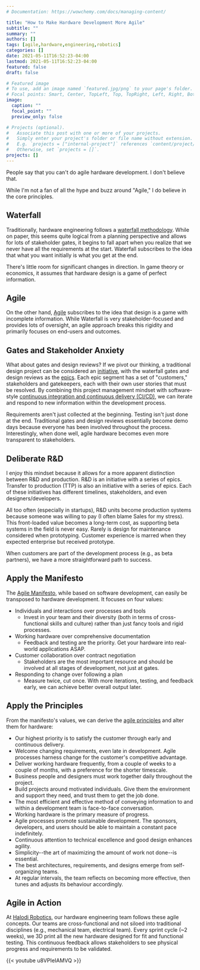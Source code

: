 ```yaml
---
# Documentation: https://wowchemy.com/docs/managing-content/

title: "How to Make Hardware Development More Agile"
subtitle: ""
summary: ""
authors: []
tags: [agile,hardware,engineering,robotics]
categories: []
date: 2021-05-11T16:52:23-04:00
lastmod: 2021-05-11T16:52:23-04:00
featured: false
draft: false

# Featured image
# To use, add an image named `featured.jpg/png` to your page's folder.
# Focal points: Smart, Center, TopLeft, Top, TopRight, Left, Right, BottomLeft, Bottom, BottomRight.
image:
  caption: ""
  focal_point: ""
  preview_only: false

# Projects (optional).
#   Associate this post with one or more of your projects.
#   Simply enter your project's folder or file name without extension.
#   E.g. `projects = ["internal-project"]` references `content/project/deep-learning/index.md`.
#   Otherwise, set `projects = []`.
projects: []
---
```


People say that you can't do agile hardware development.
I don't believe that.

While I'm not a fan of all the hype and buzz around "Agile," I do believe in the core principles.

## Waterfall

Traditionally, hardware engineering follows a [waterfall methodology](https://en.wikipedia.org/wiki/Waterfall_model).
While on paper, this seems quite logical from a planning perspective and allows for lots of stakeholder gates, it begins to fall apart when you realize that we never have all the requirements at the start.
Waterfall subscribes to the idea that what you want initially is what you get at the end.

There's little room for significant changes in direction.
In game theory or economics, it assumes that hardware design is a game of perfect information.

## Agile

On the other hand, [Agile](https://en.wikipedia.org/wiki/Agile_software_development) subscribes to the idea that design is a game with incomplete information.
While Waterfall is very stakeholder-focused and provides lots of oversight, an agile approach breaks this rigidity and primarily focuses on end-users and outcomes.

## Gates and Stakeholder Anxiety

What about gates and design reviews?
If we pivot our thinking, a traditional design project can be considered an [initiative](https://www.atlassian.com/agile/project-management/epics-stories-themes), with the waterfall gates and design reviews as the [epics](https://www.atlassian.com/agile/project-management/epics-stories-themes).
Each epic segment has a set of "customers," stakeholders and gatekeepers, each with their own user stories that must be resolved.
By combining this project management mindset with software-style [continuous integration and continuous delivery (CI/CD)](https://en.wikipedia.org/wiki/CI/CD), we can iterate and respond to new information within the development process.

Requirements aren't just collected at the beginning.
Testing isn't just done at the end.
Traditional gates and design reviews essentially become demo days because everyone has been involved throughout the process.
Interestingly, when done well, agile hardware becomes even more transparent to stakeholders.

## Deliberate R&D

I enjoy this mindset because it allows for a more apparent distinction between R&D and production.
R&D is an initiative with a series of epics.
Transfer to production (TTP) is also an initiative with a series of epics.
Each of these initiatives has different timelines, stakeholders, and even designers/developers.

All too often (especially in startups), R&D units become production systems because someone was willing to pay (I often blame Sales for my stress).
This front-loaded value becomes a long-term cost, as supporting beta systems in the field is never easy.
Rarely is design for maintenance considered when prototyping.
Customer experience is marred when they expected enterprise but received prototype.

When customers are part of the development process (e.g., as beta partners), we have a more straightforward path to success.

## Apply the Manifesto

The [Agile Manifesto](https://agilemanifesto.org/), while based on software development, can easily be transposed to hardware development.
It focuses on four values:

- Individuals and interactions over processes and tools
  - Invest in your team and their diversity (both in terms of cross-functional skills and culture) rather than just fancy tools and rigid processes.
- Working hardware over comprehensive documentation
  - Feedback and testing are the priority. Get your hardware into real-world applications ASAP.
- Customer collaboration over contract negotiation
  - Stakeholders are the most important resource and should be involved at all stages of development, not just at gates.
- Responding to change over following a plan
  - Measure twice, cut once. With more iterations, testing, and feedback early, we can achieve better overall output later.

## Apply the Principles

From the manifesto's values, we can derive the [agile principles](https://agilemanifesto.org/principles.html) and alter them for hardware:

- Our highest priority is to satisfy the customer through early and continuous delivery.
- Welcome changing requirements, even late in development. Agile processes harness change for the customer's competitive advantage.
- Deliver working hardware frequently, from a couple of weeks to a couple of months, with a preference for the shorter timescale.
- Business people and designers must work together daily throughout the project.
- Build projects around motivated individuals. Give them the environment and support they need, and trust them to get the job done.
- The most efficient and effective method of conveying information to and within a development team is face-to-face conversation.
- Working hardware is the primary measure of progress.
- Agile processes promote sustainable development. The sponsors, developers, and users should be able to maintain a constant pace indefinitely.
- Continuous attention to technical excellence and good design enhances agility.
- Simplicity--the art of maximizing the amount of work not done--is essential.
- The best architectures, requirements, and designs emerge from self-organizing teams.
- At regular intervals, the team reflects on becoming more effective, then tunes and adjusts its behaviour accordingly.

## Agile in Action

At [Halodi Robotics](https://halodi.com/careers), our hardware engineering team follows these agile concepts.
Our teams are cross-functional and not siloed into traditional disciplines (e.g., mechanical team, electrical team).
Every sprint cycle (~2 weeks), we 3D print all the new hardware designed for fit and functional testing.
This continuous feedback allows stakeholders to see physical progress and requirements to be validated.

{{< youtube u8VPIeIAMVQ >}}
